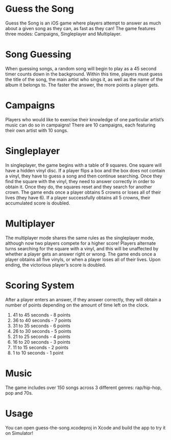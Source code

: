 # Guess the Song
Guess the Song is an iOS game where players attempt to answer as much about a given song as they can, as fast as they can! The game features three modes: Campaigns, Singleplayer and Multiplayer.

# Song Guessing
When guessing songs, a random song will begin to play as a 45 second timer counts down in the background. Within this time, players must guess the title of the song, the main artist who sings it, as well as the name of the album it belongs to. The faster the answer, the more points a player gets. 

# Campaigns
Players who would like to exercise their knowledge of one particular artist’s music can do so in campaigns! There are 10 campaigns, each featuring their own artist with 10 songs.

# Singleplayer
In singleplayer, the game begins with a table of 9 squares. One square will have a hidden vinyl disc. If a player flips a box and the box does not contain a vinyl, they have to guess a song and then continue searching. Once they find the square with the vinyl, they need to answer correctly in order to obtain it. Once they do, the squares reset and they search for another crown. The game ends once a player obtains 5 crowns or loses all of their lives (they have 6). If a player successfully obtains all 5 crowns, their accumulated score is doubled.

# Multiplayer
The multiplayer mode shares the same rules as the singleplayer mode, although now two players compete for a higher score! Players alternate turns searching for the square with a vinyl, and this will be unaffected by whether a player gets an answer right or wrong. The game ends once a player obtains all five vinyls, or when a player loses all of their lives. Upon ending, the victorious player’s score is doubled.

# Scoring System
After a player enters an answer, if they answer correctly, they will obtain a number of points depending on the amount of time left on the clock.

1. 41 to 45 seconds - 8 points
2. 36 to 40 seconds - 7 points
3. 31 to 35 seconds - 6 points
4. 26 to 30 seconds - 5 points
5. 21 to 25 seconds - 4 points
6. 16 to 20 seconds - 3 points
7. 11 to 15 seconds - 2 points
8. 1 to 10 seconds - 1 point

# Music
The game includes over 150 songs across 3 different genres: rap/hip-hop, pop and 70s.

# Usage
You can open guess-the-song.xcodeproj in Xcode and build the app to try it on Simulator!

